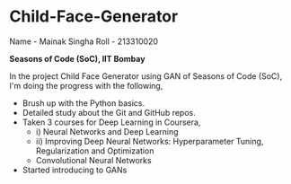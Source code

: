 # Child-Face-Generator
Name - Mainak Singha
Roll - 213310020

**Seasons of Code (SoC), IIT Bombay**

In the project Child Face Generator using GAN of Seasons of Code (SoC), I'm doing the progress with the following,
- Brush up with the Python basics.
- Detailed study about the Git and GitHub repos.
- Taken 3 courses for Deep Learning in Coursera,
  - i) Neural Networks and Deep Learning
  - ii) Improving Deep Neural Networks: Hyperparameter Tuning, Regularization and Optimization
  - Convolutional Neural Networks
- Started introducing to GANs
